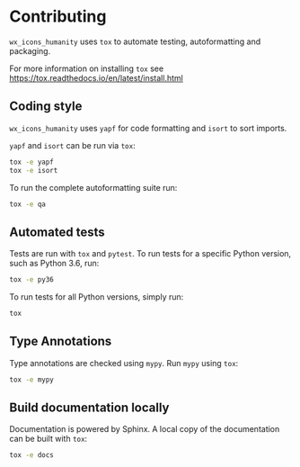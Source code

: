 <!--- This file based on https://github.com/PyGithub/PyGithub/blob/master/CONTRIBUTING.md --->
# Contributing

`wx_icons_humanity` uses `tox` to automate testing, autoformatting and packaging.

For more information on installing `tox` see https://tox.readthedocs.io/en/latest/install.html

## Coding style

`wx_icons_humanity` uses `yapf` for code formatting and `isort` to sort imports.

`yapf` and `isort` can be run via `tox`:
```bash
tox -e yapf
tox -e isort
```

To run the complete autoformatting suite run:
```bash
tox -e qa
```

## Automated tests

Tests are run with `tox` and `pytest`. To run tests for a specific Python version, such as Python 3.6, run:
```bash
tox -e py36
```

To run tests for all Python versions, simply run:
```bash
tox
```

## Type Annotations

Type annotations are checked using `mypy`. Run `mypy` using `tox`:
```bash
tox -e mypy
```

## Build documentation locally

Documentation is powered by Sphinx. A local copy of the documentation can be built with `tox`:
```bash
tox -e docs
```
